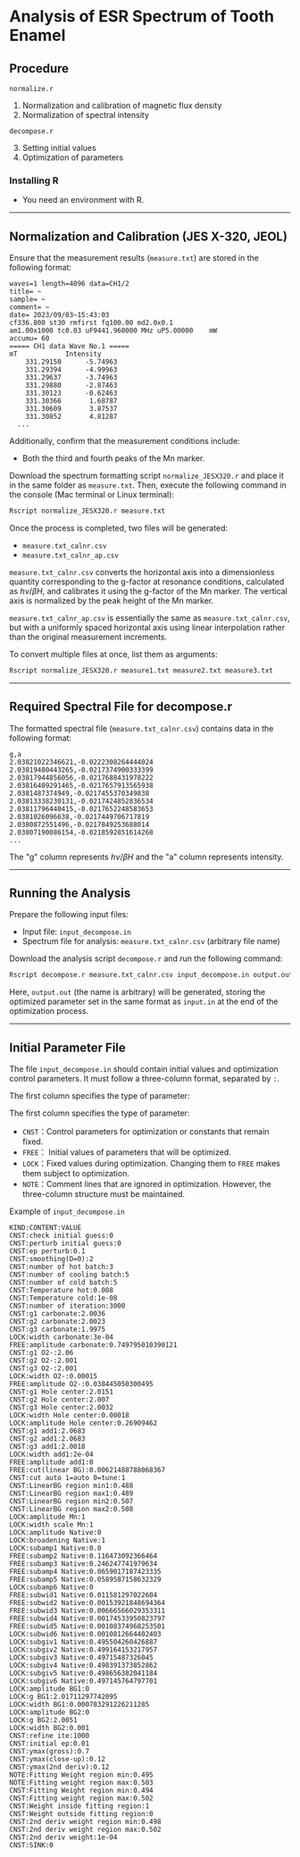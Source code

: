 # Analysis of ESR Spectrum of Tooth Enamel

## Procedure

``normalize.r``

1. Normalization and calibration of magnetic flux density
2. Normalization of spectral intensity
 
``decompose.r``

3. Setting initial values
4. Optimization of parameters

### Installing R

- You need an environment with R. 


---
## Normalization and Calibration (JES X-320, JEOL)

Ensure that the measurement results (``measure.txt``) are stored in the following format:
```
waves=1 length=4096 data=CH1/2 
title= ~
sample= ~
comment= ~
date= 2023/09/03~15:43:03
cf336.800 st30 rmfirst fq100.00 md2.0x0.1
am1.00x1000 tc0.03 uF9441.960000 MHz uP5.00000    mW 
accumu= 60
===== CH1 data Wave No.1 ===== 
mT            Intensity 
    331.29150      -5.74963
    331.29394      -4.99963
    331.29637      -3.74963
    331.29880      -2.87463
    331.30123      -0.62463
    331.30366       1.68787
    331.30609       3.87537
    331.30852       4.81287
  ...
```
Additionally, confirm that the measurement conditions include:
- Both the third and fourth peaks of the Mn marker.


Download the spectrum formatting script ``normalize_JESX320.r`` and place it in the same folder as ``measure.txt``.
Then, execute the following command in the console (Mac terminal or Linux terminal):
```sh
Rscript normalize_JESX320.r measure.txt
```
Once the process is completed, two files will be generated:
- ``measure.txt_calnr.csv``
- ``measure.txt_calnr_ap.csv``

``measure.txt_calnr.csv`` converts the horizontal axis into a dimensionless quantity corresponding to the g-factor at resonance conditions, calculated as $h\nu/\beta H$, and calibrates it using the g-factor of the Mn marker. The vertical axis is normalized by the peak height of the Mn marker.

``measure.txt_calnr_ap.csv`` is essentially the same as ``measure.txt_calnr.csv``, but with a uniformly spaced horizontal axis using linear interpolation rather than the original measurement increments.

To convert multiple files at once, list them as arguments:
```sh
Rscript normalize_JESX320.r measure1.txt measure2.txt measure3.txt
```

---
## Required Spectral File for decompose.r

The formatted spectral file (``measure.txt_calnr.csv``) contains data in the following format:
```
g,a
2.03821022346621,-0.0222308264444024
2.03819480443265,-0.0217374900333399
2.03817944856056,-0.0217688431978222
2.03816409291465,-0.0217657913565938
2.0381487374949,-0.0217455370349838
2.03813338230131,-0.0217424852836534
2.03811796440415,-0.0217652248583653
2.0381026096638,-0.0217449706717819
2.0380872551496,-0.0217849253688014
2.03807190086154,-0.0218592851614268
...
```
The "g" column represents $h\nu/\beta H$ and the "a" column represents intensity.

---
## Running the Analysis

Prepare the following input files:
- Input file: ``input_decompose.in``
- Spectrum file for analysis: ``measure.txt_calnr.csv`` (arbitrary file name)

Download the analysis script ``decompose.r`` and run the following command:
```sh
Rscript decompose.r measure.txt_calnr.csv input_decompose.in output.out
```
Here, ``output.out`` (the name is arbitrary) will be generated, storing the optimized parameter set in the same format as ``input.in`` at the end of the optimization process.

- - - 
## Initial Parameter File
The file ``input_decompose.in`` should contain initial values and optimization control parameters.
It must follow a three-column format, separated by ``:``.

The first column specifies the type of parameter:

The first column specifies the type of parameter:
- ``CNST``：Control parameters for optimization or constants that remain fixed.
- ``FREE``： Initial values of parameters that will be optimized.
- ``LOCK``：Fixed values during optimization. Changing them to ``FREE`` makes them subject to optimization.
- ``NOTE``：Comment lines that are ignored in optimization. However, the three-column structure must be maintained.

Example of ``input_decompose.in``
```
KIND:CONTENT:VALUE
CNST:check initial guess:0
CNST:perturb initial guess:0
CNST:ep perturb:0.1
CNST:smoothing(D=0):2
CNST:number of hot batch:3
CNST:number of cooling batch:5
CNST:number of cold batch:5
CNST:Temperature hot:0.008
CNST:Temperature cold:1e-08
CNST:number of iteration:3000
CNST:g1 carbonate:2.0036
CNST:g2 carbonate:2.0023
CNST:g3 carbonate:1.9975
LOCK:width carbonate:3e-04
FREE:amplitude carbonate:0.749795010390121
CNST:g1 O2-:2.06
CNST:g2 O2-:2.001
CNST:g3 O2-:2.001
LOCK:width O2-:0.00015
FREE:amplitude O2-:0.038445050300495
CNST:g1 Hole center:2.0151
CNST:g2 Hole center:2.007
CNST:g3 Hole center:2.0032
LOCK:width Hole center:0.00018
LOCK:amplitude Hole center:0.26909462
CNST:g1 add1:2.0683
CNST:g2 add1:2.0683
CNST:g3 add1:2.0018
LOCK:width add1:2e-04
FREE:amplitude add1:0
FREE:cut(linear BG):0.00621488788068367
CNST:cut auto 1=auto 0=tune:1
CNST:LinearBG region min1:0.488
CNST:LinearBG region max1:0.489
CNST:LinearBG region min2:0.507
CNST:LinearBG region max2:0.508
LOCK:amplitude Mn:1
LOCK:width scale Mn:1
LOCK:amplitude Native:0
LOCK:broadening Native:1
LOCK:subamp1 Native:0.0
FREE:subamp2 Native:0.116473092366464
FREE:subamp3 Native:0.246247741979634
FREE:subamp4 Native:0.0659017187423335
FREE:subamp5 Native:0.0589587158632329
LOCK:subamp6 Native:0
FREE:subwid1 Native:0.011581297022604
FREE:subwid2 Native:0.00153921848694364
FREE:subwid3 Native:0.00666566029353311
FREE:subwid4 Native:0.00174533950823797
FREE:subwid5 Native:0.00108374968253501
LOCK:subwid6 Native:0.0010812664402403
LOCK:subgiv1 Native:0.495504260426887
LOCK:subgiv2 Native:0.499164153217957
LOCK:subgiv3 Native:0.49715487326045
LOCK:subgiv4 Native:0.498391373852862
LOCK:subgiv5 Native:0.498656382041184
LOCK:subgiv6 Native:0.497145764797701
LOCK:amplitude BG1:0
LOCK:g BG1:2.01711297742095
LOCK:width BG1:0.000783291226211285
LOCK:amplitude BG2:0
LOCK:g BG2:2.0051
LOCK:width BG2:0.001
CNST:refine ite:1000
CNST:initial ep:0.01
CNST:ymax(gross):0.7
CNST:ymax(close-up):0.12
CNST:ymax(2nd deriv):0.12
NOTE:Fitting Weight region min:0.495
NOTE:Fitting weight region max:0.503
CNST:Fitting Weight region min:0.494
CNST:Fitting weight region max:0.502
CNST:Weight inside fitting region:1
CNST:Weight outside fitting region:0
CNST:2nd deriv weight region min:0.498
CNST:2nd deriv weight region max:0.502
CNST:2nd deriv weight:1e-04
CNST:SINK:0
```

